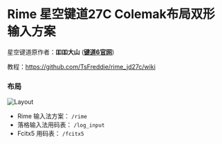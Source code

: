 # Rime 星空键道27C Colemak布局双形输入方案

星空键道原作者：**吅吅大山** ([**键道6官网**](https://xkinput.gitee.io/))

教程：https://github.com/TsFreddie/rime_jd27c/wiki

### 布局
![Layout](/Lambda/Images/layout.png)

* Rime 输入法方案： `/rime`
* 落格输入法用码表： `/log_input`
* Fcitx5 用码表： `/fcitx5`
